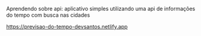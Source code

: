 Aprendendo sobre api: aplicativo simples utilizando uma api de informações do tempo com busca nas cidades


https://previsao-do-tempo-devsantos.netlify.app
